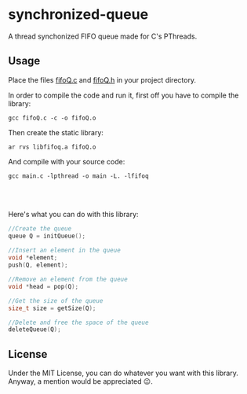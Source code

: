 # synchronized-queue

A thread synchonized FIFO queue made for C's PThreads.

## Usage 

Place the files [fifoQ.c](fifoQ.c) and [fifoQ.h](fifoQ.h) in your project directory.

In order to compile the code and run it, first off you have to compile the library:

```
gcc fifoQ.c -c -o fifoQ.o
```

Then create the static library: 

```
ar rvs libfifoq.a fifoQ.o
```

And compile with your source code:

```
gcc main.c -lpthread -o main -L. -lfifoq
```

<br>
<br>

Here's what you can do with this library: 
```c
//Create the queue
queue Q = initQueue();
	
//Insert an element in the queue
void *element;
push(Q, element);

//Remove an element from the queue
void *head = pop(Q);

//Get the size of the queue
size_t size = getSize(Q);

//Delete and free the space of the queue
deleteQueue(Q);
```

## License

Under the MIT License, you can do whatever you want with this library. Anyway, a mention would be appreciated :wink:.
